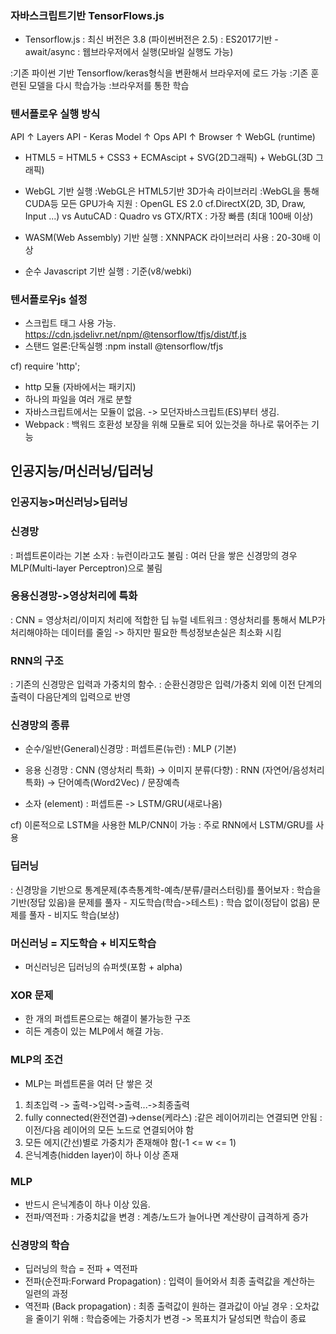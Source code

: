 ### 자바스크립트기반 TensorFlows.js

- Tensorflow.js 
: 최신 버전은 3.8 (파이썬버전은 2.5)
: ES2017기반 - await/async
: 웹브라우저에서 실행(모바일 실행도 가능)

:기존 파이썬 기반 Tensorflow/keras형식을 변환해서 브라우저에 로드 가능
:기존 훈련된 모델을 다시 학습가능
:브라우저를 통한 학습 

### 텐서플로우 실행 방식
API
↑
Layers API - Keras Model
↑
Ops API 
↑
Browser
↑
WebGL
(runtime)

- HTML5 = HTML5 + CSS3 + ECMAscipt + SVG(2D그래픽) + WebGL(3D 그래픽)

- WebGL 기반 실행
:WebGL은 HTML5기반 3D가속 라이브러리
:WebGL을 통해 CUDA등 모든 GPU가속 지원
: OpenGL ES 2.0 cf.DirectX(2D, 3D, Draw, Input ...) vs AutuCAD
: Quadro vs GTX/RTX
: 가장 빠름 (최대 100배 이상)

- WASM(Web Assembly) 기반 실행
: XNNPACK 라이브러리 사용
: 20-30배 이상

- 순수 Javascript 기반 실행
: 기준(v8/webki)



### 텐서플로우js 설정
- 스크립트 태그 사용 가능.
<scirpt> https://cdn.jsdelivr.net/npm/@tensorflow/tfjs/dist/tf.js </scirpt>
- 스탠드 얼론:단독실행
:npm install @tensorflow/tfjs

cf) require 'http';
- http 모듈 (자바에서는 패키지)
- 하나의 파일을 여러 개로 분할
- 자바스크립트에서는 모듈이 없음. -> 모던자바스크립트(ES)부터 생김.
- Webpack
: 백워드 호환성 보장을 위해 모듈로 되어 있는것을 하나로 묶어주는 기능


## 인공지능/머신러닝/딥러닝

### 인공지능>머신러닝>딥러닝

### 신경망
: 퍼셉트론이라는 기본 소자 
: 뉴런이라고도 불림
: 여러 단을 쌓은 신경망의 경우 MLP(Multi-layer Perceptron)으로 불림

### 응용신경망->영상처리에 특화
: CNN = 영상처리/이미지 처리에 적합한 딥 뉴럴 네트워크
: 영상처리를 통해서 MLP가 처리해야하는 데이터를 줄임 -> 하지만 필요한 특성정보손실은 최소화 시킴

### RNN의 구조
: 기존의 신경망은 입력과 가중치의 함수.
: 순환신경망은 입력/가중치 외에 이전 단계의 출력이 다음단계의 입력으로 반영

### 신경망의 종류
- 순수/일반(General)신경망 
: 퍼셉트론(뉴런)
: MLP (기본) 
- 응용 신경망
: CNN (영상처리 특화) -> 이미지 분류(다향)
: RNN (자연어/음성처리 특화) -> 단어예측(Word2Vec) / 문장예측
 
 - 소자 (element)
 : 퍼셉트론 -> LSTM/GRU(새로나옴)

cf) 이론적으로 LSTM을 사용한 MLP/CNN이 가능 
 : 주로 RNN에서 LSTM/GRU를 사용 


### 딥러닝
: 신경망을 기반으로 통계문제(추측통계학-예측/분류/클러스터링)를 풀어보자
: 학습을 기반(정답 있음)을 문제를 풀자 - 지도학습(학습->테스트)
: 학습 없이(정답이 없음) 문제를 풀자 - 비지도 학습(보상)

### 머신러닝 = 지도학습 + 비지도학습
- 머신러닝은 딥러닝의 슈퍼셋(포함 + alpha)


### XOR 문제
- 한 개의 퍼셉트론으로는 해결이 불가능한 구조
- 히든 계층이 있는 MLP에서 해결 가능. 

### MLP의 조건
- MLP는 퍼셉트론을 여러 단 쌓은 것
1. 최초입력 -> 출력->입력->출력...->최종출력
2. fully connected(완전연결)->dense(케라스)
:같은 레이어끼리는 연결되면 안됨
:이전/다음 레이어의 모든 노드로 연결되어야 함
3. 모든 에지(간선)별로 가중치가 존재해야 함(-1 <= w <= 1) 
4. 은닉계층(hidden layer)이 하나 이상 존재 

### MLP
- 반드시 은닉계층이 하나 이상 있음.
- 전파/역전파
: 가중치값을 변경
: 계층/노드가 늘어나면 계산량이 급격하게 증가 


### 신경망의 학습
- 딥러닝의 학습 = 전파 + 역전파 
- 전파(순전파:Forward Propagation) 
: 입력이 들어와서 최종 출력값을 계산하는 일련의 과정
- 역전파 (Back propagation)
: 최종 출력값이 원하는 결과값이 아닐 경우
: 오차값을 줄이기 위해 
: 학습중에는 가중치가 변경 -> 목표치가 달성되면 학습이 종료
